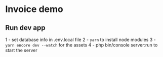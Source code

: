 # Invoice demo

## Run dev app
1 - set database info in .env.local file
2 - `yarn` to install node modules
3 - `yarn encore dev --watch` for the assets
4 - php bin/console server:run to start the server